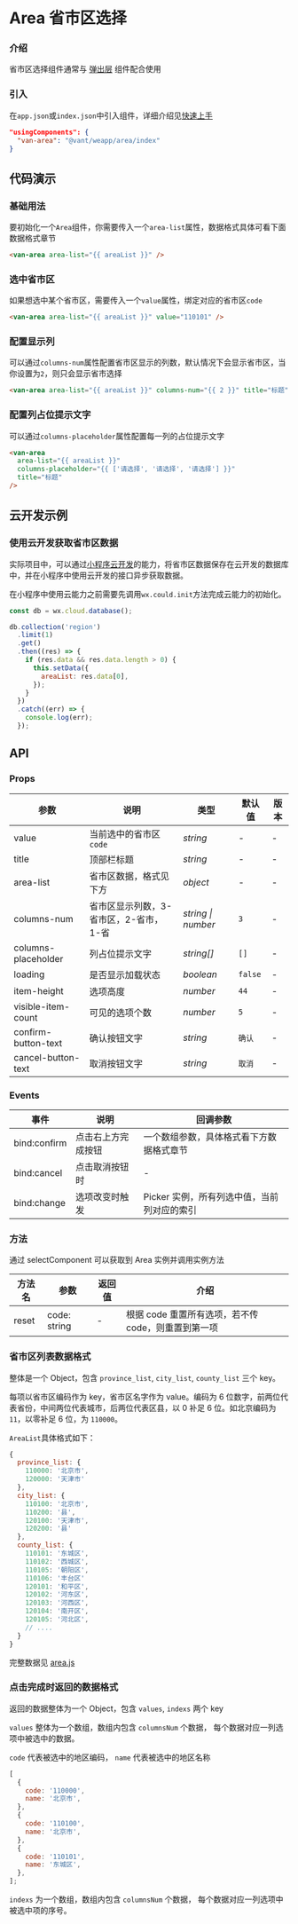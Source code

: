 # Area 省市区选择

### 介绍

省市区选择组件通常与 [弹出层](#/popup) 组件配合使用

### 引入

在`app.json`或`index.json`中引入组件，详细介绍见[快速上手](#/quickstart#yin-ru-zu-jian)

```json
"usingComponents": {
  "van-area": "@vant/weapp/area/index"
}
```

## 代码演示

### 基础用法

要初始化一个`Area`组件，你需要传入一个`area-list`属性，数据格式具体可看下面数据格式章节

```html
<van-area area-list="{{ areaList }}" />
```

### 选中省市区

如果想选中某个省市区，需要传入一个`value`属性，绑定对应的省市区`code`

```html
<van-area area-list="{{ areaList }}" value="110101" />
```

### 配置显示列

可以通过`columns-num`属性配置省市区显示的列数，默认情况下会显示省市区，当你设置为`2`，则只会显示省市选择

```html
<van-area area-list="{{ areaList }}" columns-num="{{ 2 }}" title="标题" />
```

### 配置列占位提示文字

可以通过`columns-placeholder`属性配置每一列的占位提示文字

```html
<van-area
  area-list="{{ areaList }}"
  columns-placeholder="{{ ['请选择', '请选择', '请选择'] }}"
  title="标题"
/>
```

## 云开发示例

### 使用云开发获取省市区数据

实际项目中，可以通过[小程序云开发](https://developers.weixin.qq.com/miniprogram/dev/wxcloud/basis/getting-started.html)的能力，将省市区数据保存在云开发的数据库中，并在小程序中使用云开发的接口异步获取数据。

在小程序中使用云能力之前需要先调用`wx.could.init`方法完成云能力的初始化。

```js
const db = wx.cloud.database();

db.collection('region')
  .limit(1)
  .get()
  .then((res) => {
    if (res.data && res.data.length > 0) {
      this.setData({
        areaList: res.data[0],
      });
    }
  })
  .catch((err) => {
    console.log(err);
  });
```

## API

### Props

| 参数 | 说明 | 类型 | 默认值 | 版本 |
| --- | --- | --- | --- | --- |
| value | 当前选中的省市区`code` | _string_ | - | - |
| title | 顶部栏标题 | _string_ | - | - |
| area-list | 省市区数据，格式见下方 | _object_ | - | - |
| columns-num | 省市区显示列数，3-省市区，2-省市，1-省 | _string \| number_ | `3` | - |
| columns-placeholder | 列占位提示文字 | _string[]_ | `[]` | - |
| loading | 是否显示加载状态 | _boolean_ | `false` | - |
| item-height | 选项高度 | _number_ | `44` | - |
| visible-item-count | 可见的选项个数 | _number_ | `5` | - |
| confirm-button-text | 确认按钮文字 | _string_ | `确认` | - |
| cancel-button-text | 取消按钮文字 | _string_ | `取消` | - |

### Events

| 事件 | 说明 | 回调参数 |
| --- | --- | --- |
| bind:confirm | 点击右上方完成按钮 | 一个数组参数，具体格式看下方数据格式章节 |
| bind:cancel | 点击取消按钮时 | - |
| bind:change | 选项改变时触发 | Picker 实例，所有列选中值，当前列对应的索引 |

### 方法

通过 selectComponent 可以获取到 Area 实例并调用实例方法

| 方法名 | 参数 | 返回值 | 介绍 |
| --- | --- | --- | --- |
| reset | code: string | - | 根据 code 重置所有选项，若不传 code，则重置到第一项 |

### 省市区列表数据格式

整体是一个 Object，包含 `province_list`, `city_list`, `county_list` 三个 key。

每项以省市区编码作为 key，省市区名字作为 value。编码为 6 位数字，前两位代表省份，中间两位代表城市，后两位代表区县，以 0 补足 6 位。如北京编码为 `11`，以零补足 6 位，为 `110000`。

`AreaList`具体格式如下：

```javascript
{
  province_list: {
    110000: '北京市',
    120000: '天津市'
  },
  city_list: {
    110100: '北京市',
    110200: '县',
    120100: '天津市',
    120200: '县'
  },
  county_list: {
    110101: '东城区',
    110102: '西城区',
    110105: '朝阳区',
    110106: '丰台区'
    120101: '和平区',
    120102: '河东区',
    120103: '河西区',
    120104: '南开区',
    120105: '河北区',
    // ....
  }
}
```

完整数据见 [area.js](https://github.com/youzan/vant/blob/dev/src/area/demo/area.js)

### 点击完成时返回的数据格式

返回的数据整体为一个 Object，包含 `values`, `indexs` 两个 key

`values` 整体为一个数组，数组内包含 `columnsNum` 个数据， 每个数据对应一列选项中被选中的数据。

`code` 代表被选中的地区编码， `name` 代表被选中的地区名称

```javascript
[
  {
    code: '110000',
    name: '北京市',
  },
  {
    code: '110100',
    name: '北京市',
  },
  {
    code: '110101',
    name: '东城区',
  },
];
```

`indexs` 为一个数组，数组内包含 `columnsNum` 个数据， 每个数据对应一列选项中被选中项的序号。
